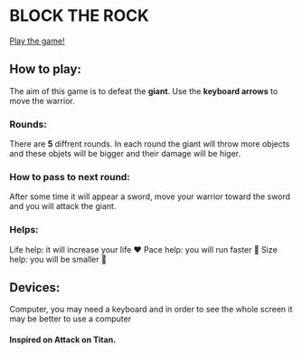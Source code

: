 # BLOCK THE ROCK

[Play the game!](https://miguelvalle94.github.io/game-block-the-rock/)

## How to play:
The aim of this game is to defeat the **giant**. 
Use the **keyboard arrows** to move the warrior. 

### Rounds:
There are **5** diffrent rounds.
In each round the giant will throw more objects and these objets will be bigger and their damage will be higer. 

### How to pass to next round:
After some time it will appear a sword, move your warrior toward the sword and you will attack the giant.

### Helps:
Life help: it will increase your life :heart:
Pace help: you will run faster :shoe:
Size help: you will be smaller :tophat:

## Devices:
Computer, you may need a keyboard and in order to see the whole screen it may be better to use a computer

#### Inspired on Attack on Titan. 